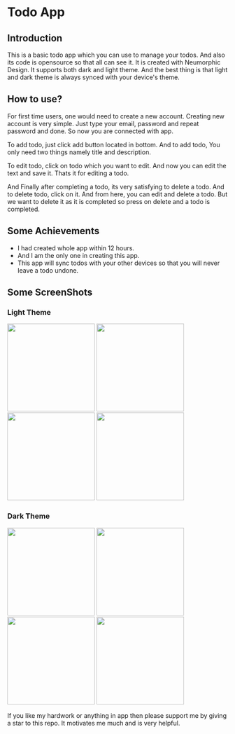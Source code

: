 # Todo App
 
## Introduction
This is a basic todo app which you can use to manage your todos. And also its code is opensource so that all can see it. It is created with Neumorphic Design. It supports both dark and light theme. And the best thing is that light and dark theme is always synced with your device's theme.

## How to use?
For first time users, one would need to create a new account. Creating new account is very simple. Just type your email, password and repeat password and done. So now you are connected with app.

To add todo, just click add button located in bottom. And to add todo, You only need two things namely title and description.

To edit todo, click on todo which you want to edit. And now you can edit the text and save it. Thats it for editing a todo.

And Finally after completing a todo, its very satisfying to delete a todo. And to delete todo, click on it. And from here, you can edit and delete a todo. But we want to delete it as it is completed so press on delete and a todo is completed.

## Some Achievements
- I had created whole app within 12 hours.
- And I am the only one in creating this app.
- This app will sync todos with your other devices so that you will never leave a todo undone.

## Some ScreenShots

### Light Theme
<img src="https://user-images.githubusercontent.com/46677360/96333743-4a6aa880-1089-11eb-9dbc-75a0cb298439.png" width="200">
<img src="https://user-images.githubusercontent.com/46677360/96333770-5d7d7880-1089-11eb-9ff1-9816b0cdb942.png" width="200">
<img src="https://user-images.githubusercontent.com/46677360/96333787-77b75680-1089-11eb-916b-89a247242866.png" width="200">
<img src="https://user-images.githubusercontent.com/46677360/96333800-8b62bd00-1089-11eb-827c-6988a74e2032.png" width="200">

### Dark Theme
<img src="https://user-images.githubusercontent.com/46677360/96333885-3b382a80-108a-11eb-8613-37af80fe3939.png" width="200">
<img src="https://user-images.githubusercontent.com/46677360/96333889-42f7cf00-108a-11eb-993b-0f1f82c4c704.png" width="200">
<img src="https://user-images.githubusercontent.com/46677360/96333891-45f2bf80-108a-11eb-80a5-153ef44ec5aa.png" width="200">
<img src="https://user-images.githubusercontent.com/46677360/96333892-49864680-108a-11eb-816a-091b882f0b7c.png" width="200">

If you like my hardwork or anything in app then please support me by giving a star to this repo. It motivates me much and is very helpful.
